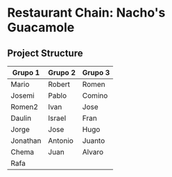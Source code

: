 # Restaurant Chain: Nacho's Guacamole

## Project Structure

| Grupo 1  | Grupo 2 | Grupo 3 |
| -------- | ------- | ------- |
| Mario    | Robert  | Romen   |
| Josemi   | Pablo   | Comino  |
| Romen2   | Ivan    | Jose    |
| Daulin   | Israel  | Fran    |
| Jorge    | Jose    | Hugo    |
| Jonathan | Antonio | Juanto  |
| Chema    | Juan  | Alvaro  |
| Rafa     |         |         |
